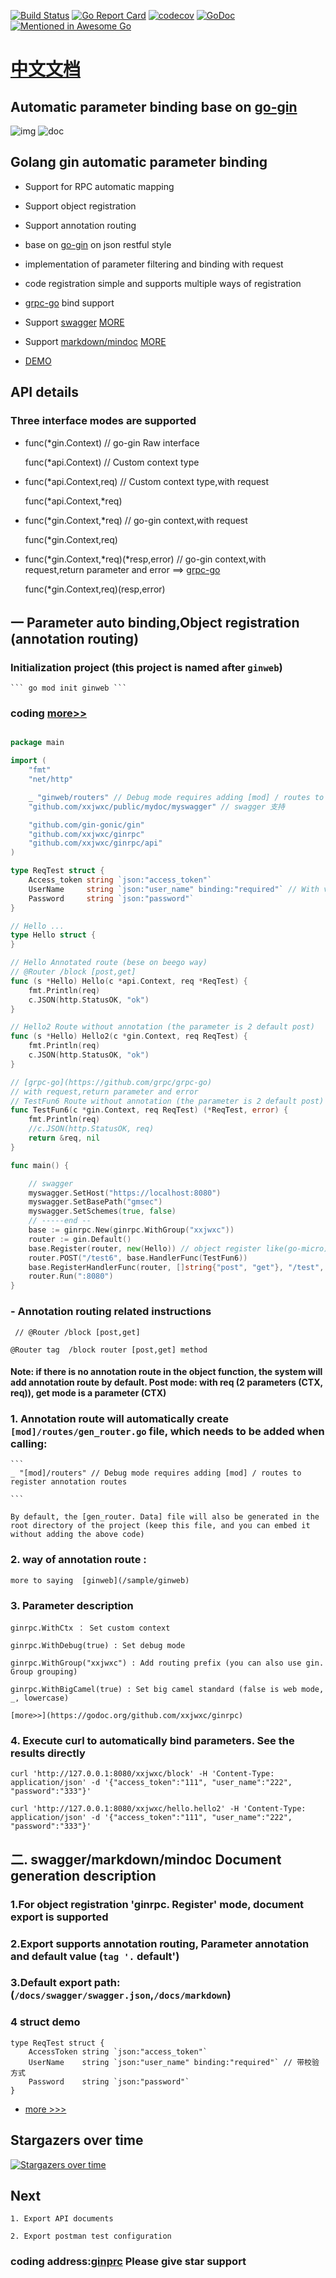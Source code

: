 [![Build Status](https://travis-ci.org/xxjwxc/ginrpc.svg?branch=master)](https://travis-ci.org/xxjwxc/ginrpc)
[![Go Report Card](https://goreportcard.com/badge/github.com/xxjwxc/ginrpc)](https://goreportcard.com/report/github.com/xxjwxc/ginrpc)
[![codecov](https://codecov.io/gh/xxjwxc/ginrpc/branch/master/graph/badge.svg)](https://codecov.io/gh/xxjwxc/ginrpc)
[![GoDoc](https://godoc.org/github.com/xxjwxc/ginrpc?status.svg)](https://godoc.org/github.com/xxjwxc/ginrpc)
[![Mentioned in Awesome Go](https://awesome.re/mentioned-badge.svg)](https://github.com/avelino/awesome-go) 

# [中文文档](README_cn.md)

## Automatic parameter binding base on [go-gin](https://github.com/gin-gonic/gin)

![img](/image/ginrpc.gif)
![doc](/image/ginrpc_doc.gif)

## Golang gin automatic parameter binding

- Support for RPC automatic mapping
- Support object registration
- Support annotation routing
- base on [go-gin](https://github.com/gin-gonic/gin) on json restful style
- implementation of parameter filtering and binding with request
- code registration simple and supports multiple ways of registration
- [grpc-go](https://github.com/grpc/grpc-go) bind support
- Support [swagger](http://editor.swagger.io/) [MORE](https://github.com/xxjwxc/gmsec)
- Support [markdown/mindoc](https://www.iminho.me/) [MORE](https://github.com/xxjwxc/gmsec)

- [DEMO](https://github.com/xxjwxc/gmsec)

## API details

### Three interface modes are supported

- func(*gin.Context) // go-gin Raw interface

  func(*api.Context) // Custom context type

- func(*api.Context,req) // Custom context type,with request

  func(*api.Context,*req)

- func(*gin.Context,*req) // go-gin context,with request

  func(*gin.Context,req)

- func(*gin.Context,*req)(*resp,error) // go-gin context,with request,return parameter and error ==> [grpc-go](https://github.com/grpc/grpc-go)

  func(*gin.Context,req)(resp,error)

## 一 Parameter auto binding,Object registration (annotation routing)

### Initialization project (this project is named after `ginweb`)
	``` go mod init ginweb ```

### coding [more>>](https://github.com/xxjwxc/ginrpc/tree/master/sample/ginweb)
```go

package main

import (
	"fmt"
	"net/http"

	_ "ginweb/routers" // Debug mode requires adding [mod] / routes to register annotation routes.debug模式需要添加[mod]/routers 注册注解路由
	"github.com/xxjwxc/public/mydoc/myswagger" // swagger 支持

	"github.com/gin-gonic/gin"
	"github.com/xxjwxc/ginrpc"
	"github.com/xxjwxc/ginrpc/api"
)

type ReqTest struct {
	Access_token string `json:"access_token"`
	UserName     string `json:"user_name" binding:"required"` // With verification mode
	Password     string `json:"password"`
}

// Hello ...
type Hello struct {
}

// Hello Annotated route (bese on beego way)
// @Router /block [post,get]
func (s *Hello) Hello(c *api.Context, req *ReqTest) {
	fmt.Println(req)
	c.JSON(http.StatusOK, "ok")
}

// Hello2 Route without annotation (the parameter is 2 default post)
func (s *Hello) Hello2(c *gin.Context, req ReqTest) {
	fmt.Println(req)
	c.JSON(http.StatusOK, "ok")
}

// [grpc-go](https://github.com/grpc/grpc-go)
// with request,return parameter and error
// TestFun6 Route without annotation (the parameter is 2 default post)
func TestFun6(c *gin.Context, req ReqTest) (*ReqTest, error) {
	fmt.Println(req)
	//c.JSON(http.StatusOK, req)
	return &req, nil
}

func main() {

	// swagger
	myswagger.SetHost("https://localhost:8080")
	myswagger.SetBasePath("gmsec")
	myswagger.SetSchemes(true, false)
	// -----end --
	base := ginrpc.New(ginrpc.WithGroup("xxjwxc"))
	router := gin.Default()
	base.Register(router, new(Hello)) // object register like(go-micro)
	router.POST("/test6", base.HandlerFunc(TestFun6))                            // function register
	base.RegisterHandlerFunc(router, []string{"post", "get"}, "/test", TestFun6) 
	router.Run(":8080")
}
   ```

### - Annotation routing related instructions

```
 // @Router /block [post,get]

@Router tag  /block router [post,get] method 

 ```

 #### Note: if there is no annotation route in the object function, the system will add annotation route by default. Post mode: with req (2 parameters (CTX, req)), get mode is a parameter (CTX)



### 1. Annotation route will automatically create `[mod]/routes/gen_router.go` file, which needs to be added when calling:

	```
	_ "[mod]/routers" // Debug mode requires adding [mod] / routes to register annotation routes

	```

	By default, the [gen_router. Data] file will also be generated in the root directory of the project (keep this file, and you can embed it without adding the above code)

### 2. way of annotation route :

	more to saying  [ginweb](/sample/ginweb)

### 3. Parameter description

	ginrpc.WithCtx ： Set custom context

	ginrpc.WithDebug(true) : Set debug mode

	ginrpc.WithGroup("xxjwxc") : Add routing prefix (you can also use gin. Group grouping)

	ginrpc.WithBigCamel(true) : Set big camel standard (false is web mode, _, lowercase)

	[more>>](https://godoc.org/github.com/xxjwxc/ginrpc)

### 4. Execute curl to automatically bind parameters. See the results directly

  ```
  curl 'http://127.0.0.1:8080/xxjwxc/block' -H 'Content-Type: application/json' -d '{"access_token":"111", "user_name":"222", "password":"333"}'
  ```

  ```
  curl 'http://127.0.0.1:8080/xxjwxc/hello.hello2' -H 'Content-Type: application/json' -d '{"access_token":"111", "user_name":"222", "password":"333"}'
  ```

## 二. swagger/markdown/mindoc Document generation description

### 1.For object registration 'ginrpc. Register' mode, document export is supported
### 2.Export supports annotation routing, Parameter annotation and default value (` tag '. ` default')
### 3.Default export path:(`/docs/swagger/swagger.json`,`/docs/markdown`)
### 4 struct demo
```
type ReqTest struct {
	AccessToken string `json:"access_token"`
	UserName    string `json:"user_name" binding:"required"` // 带校验方式
	Password    string `json:"password"`
}
```
- [more >>>](https://github.com/xxjwxc/gmsec)

## Stargazers over time

[![Stargazers over time](https://starchart.cc/xxjwxc/ginrpc.svg)](https://starchart.cc/xxjwxc/ginrpc)
      

## Next

	1. Export API documents

	2. Export postman test configuration

### coding address:[ginprc](https://github.com/xxjwxc/ginrpc) Please give star support